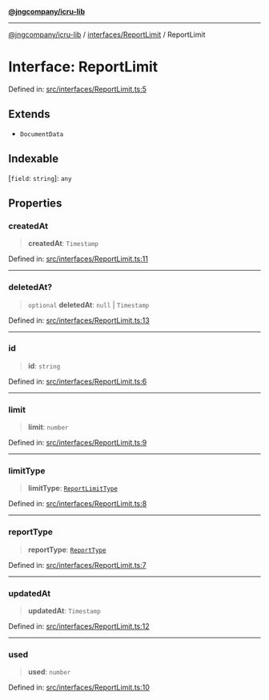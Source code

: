 [**@jngcompany/icru-lib**](../../../README.md)

***

[@jngcompany/icru-lib](../../../README.md) / [interfaces/ReportLimit](../README.md) / ReportLimit

# Interface: ReportLimit

Defined in: [src/interfaces/ReportLimit.ts:5](https://github.com/jngcompany/icru-lib/blob/d3a4d9c24074b22f396121b6f6d7c5106c66ae75/src/interfaces/ReportLimit.ts#L5)

## Extends

- `DocumentData`

## Indexable

\[`field`: `string`\]: `any`

## Properties

### createdAt

> **createdAt**: `Timestamp`

Defined in: [src/interfaces/ReportLimit.ts:11](https://github.com/jngcompany/icru-lib/blob/d3a4d9c24074b22f396121b6f6d7c5106c66ae75/src/interfaces/ReportLimit.ts#L11)

***

### deletedAt?

> `optional` **deletedAt**: `null` \| `Timestamp`

Defined in: [src/interfaces/ReportLimit.ts:13](https://github.com/jngcompany/icru-lib/blob/d3a4d9c24074b22f396121b6f6d7c5106c66ae75/src/interfaces/ReportLimit.ts#L13)

***

### id

> **id**: `string`

Defined in: [src/interfaces/ReportLimit.ts:6](https://github.com/jngcompany/icru-lib/blob/d3a4d9c24074b22f396121b6f6d7c5106c66ae75/src/interfaces/ReportLimit.ts#L6)

***

### limit

> **limit**: `number`

Defined in: [src/interfaces/ReportLimit.ts:9](https://github.com/jngcompany/icru-lib/blob/d3a4d9c24074b22f396121b6f6d7c5106c66ae75/src/interfaces/ReportLimit.ts#L9)

***

### limitType

> **limitType**: [`ReportLimitType`](../../../enums/LimitType/enumerations/ReportLimitType.md)

Defined in: [src/interfaces/ReportLimit.ts:8](https://github.com/jngcompany/icru-lib/blob/d3a4d9c24074b22f396121b6f6d7c5106c66ae75/src/interfaces/ReportLimit.ts#L8)

***

### reportType

> **reportType**: [`ReportType`](../../../enums/ReportType/enumerations/ReportType.md)

Defined in: [src/interfaces/ReportLimit.ts:7](https://github.com/jngcompany/icru-lib/blob/d3a4d9c24074b22f396121b6f6d7c5106c66ae75/src/interfaces/ReportLimit.ts#L7)

***

### updatedAt

> **updatedAt**: `Timestamp`

Defined in: [src/interfaces/ReportLimit.ts:12](https://github.com/jngcompany/icru-lib/blob/d3a4d9c24074b22f396121b6f6d7c5106c66ae75/src/interfaces/ReportLimit.ts#L12)

***

### used

> **used**: `number`

Defined in: [src/interfaces/ReportLimit.ts:10](https://github.com/jngcompany/icru-lib/blob/d3a4d9c24074b22f396121b6f6d7c5106c66ae75/src/interfaces/ReportLimit.ts#L10)
